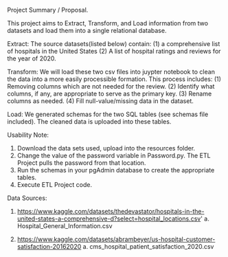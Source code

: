 Project Summary / Proposal. 

This project aims to Extract, Transform, and Load information from two datasets and load them into a single relational database. 

Extract: 
The source datasets(listed below) contain:
 (1) a comprehensive list of hospitals in the United States
 (2) A list of hospital ratings and reviews for the year of 2020. 

Transform:
We will load these two csv files into juypter notebook to clean the data into a more easily processible formation. This process includes:
  (1) Removing columns which are not needed for the review. 
  (2) Identify what columns, if any, are appropriate to serve as the primary key. 
  (3) Rename columns as needed. 
  (4) Fill null-value/missing data in the dataset. 

Load:
We generated schemas for the two SQL tables (see schemas file included). The cleaned data is uploaded into these tables. 


Usability Note:
1. Download the data sets used, upload into the resources folder. 
1. Change the value of the password variable in Password.py. The ETL Project pulls the password from that location. 
2. Run the schemas in your pgAdmin database to create the appropriate tables. 
3. Execute ETL Project code.


Data Sources:
1. https://www.kaggle.com/datasets/thedevastator/hospitals-in-the-united-states-a-comprehensive-d?select=hospital_locations.csv'
  a. Hospital_General_Information.csv
  
2. https://www.kaggle.com/datasets/abrambeyer/us-hospital-customer-satisfaction-20162020
  a. cms_hospital_patient_satisfaction_2020.csv

 

